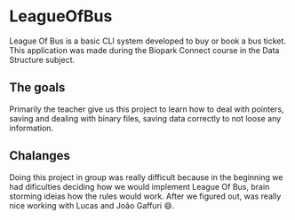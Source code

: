 # LeagueOfBus
League Of Bus is a basic CLI system developed to buy or book a bus ticket. This application was made during the Biopark Connect course in the Data Structure subject.

## The goals
Primarily the teacher give us this project to learn how to deal with pointers, saving and dealing with binary files, saving data correctly to not loose any information. 

## Chalanges
Doing this project in group was really difficult because in the beginning we had dificulties deciding how we would implement League Of Bus, brain storming ideias how 
the rules would work. After we figured out, was really nice working with Lucas and João Gaffuri :smile:.
